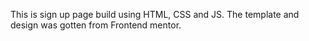 This is sign up page build using HTML, CSS and JS. The template and design was gotten from Frontend mentor.